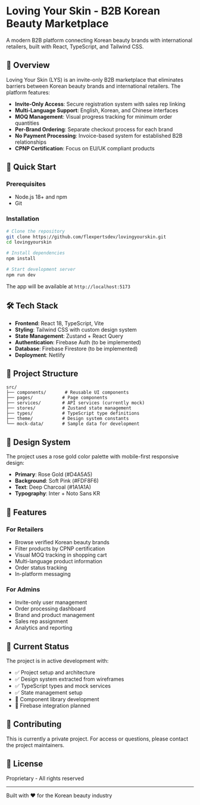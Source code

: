 # Loving Your Skin - B2B Korean Beauty Marketplace

A modern B2B platform connecting Korean beauty brands with international retailers, built with React, TypeScript, and Tailwind CSS.

## 🌸 Overview

Loving Your Skin (LYS) is an invite-only B2B marketplace that eliminates barriers between Korean beauty brands and international retailers. The platform features:

- **Invite-Only Access**: Secure registration system with sales rep linking
- **Multi-Language Support**: English, Korean, and Chinese interfaces
- **MOQ Management**: Visual progress tracking for minimum order quantities
- **Per-Brand Ordering**: Separate checkout process for each brand
- **No Payment Processing**: Invoice-based system for established B2B relationships
- **CPNP Certification**: Focus on EU/UK compliant products

## 🚀 Quick Start

### Prerequisites
- Node.js 18+ and npm
- Git

### Installation

```bash
# Clone the repository
git clone https://github.com/flexpertsdev/lovingyourskin.git
cd lovingyourskin

# Install dependencies
npm install

# Start development server
npm run dev
```

The app will be available at `http://localhost:5173`

## 🛠️ Tech Stack

- **Frontend**: React 18, TypeScript, Vite
- **Styling**: Tailwind CSS with custom design system
- **State Management**: Zustand + React Query
- **Authentication**: Firebase Auth (to be implemented)
- **Database**: Firebase Firestore (to be implemented)
- **Deployment**: Netlify

## 📁 Project Structure

```
src/
├── components/       # Reusable UI components
├── pages/           # Page components
├── services/        # API services (currently mock)
├── stores/          # Zustand state management
├── types/           # TypeScript type definitions
├── theme/           # Design system constants
└── mock-data/       # Sample data for development
```

## 🎨 Design System

The project uses a rose gold color palette with mobile-first responsive design:

- **Primary**: Rose Gold (#D4A5A5)
- **Background**: Soft Pink (#FDF8F6)
- **Text**: Deep Charcoal (#1A1A1A)
- **Typography**: Inter + Noto Sans KR

## 📱 Features

### For Retailers
- Browse verified Korean beauty brands
- Filter products by CPNP certification
- Visual MOQ tracking in shopping cart
- Multi-language product information
- Order status tracking
- In-platform messaging

### For Admins
- Invite-only user management
- Order processing dashboard
- Brand and product management
- Sales rep assignment
- Analytics and reporting

## 🔄 Current Status

The project is in active development with:
- ✅ Project setup and architecture
- ✅ Design system extracted from wireframes
- ✅ TypeScript types and mock services
- ✅ State management setup
- 🚧 Component library development
- 📅 Firebase integration planned

## 🤝 Contributing

This is currently a private project. For access or questions, please contact the project maintainers.

## 📄 License

Proprietary - All rights reserved

---

Built with ❤️ for the Korean beauty industry